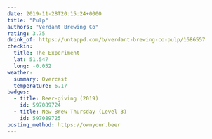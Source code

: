 ```yaml
---
date: 2019-11-28T20:15:24+0000
title: "Pulp"
authors: "Verdant Brewing Co"
rating: 3.75
drink_of: https://untappd.com/b/verdant-brewing-co-pulp/1686557
checkin:
  title: The Experiment
  lat: 51.547
  long: -0.052
weather:
  summary: Overcast
  temperature: 6.17
badges:
  - title: Beer-giving (2019)
    id: 597089724
  - title: New Brew Thursday (Level 3)
    id: 597089725
posting_method: https://ownyour.beer
---
```

